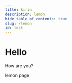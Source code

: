 ```yaml
---
title: kirin
description: lemon
hide_table_of_contents: true
slug: /lemon
id: test
---
```


# Hello

How are you?

lemon page
